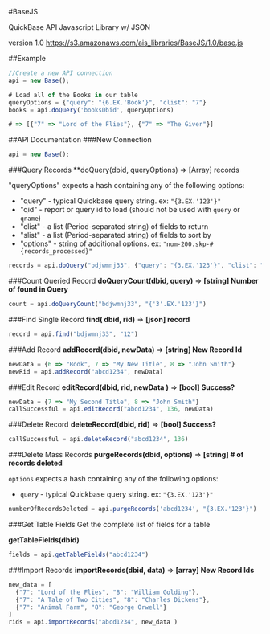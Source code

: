 #BaseJS

QuickBase API Javascript Library w/ JSON

version 1.0
https://s3.amazonaws.com/ais_libraries/BaseJS/1.0/base.js

##Example
```javascript
//Create a new API connection
api = new Base();

# Load all of the Books in our table
queryOptions = {"query": "{6.EX.'Book'}", "clist": "7"}
books = api.doQuery('booksDbid', queryOptions)

# => [{"7" => "Lord of the Flies"}, {"7" => "The Giver"}]
```

##API Documentation
###New Connection

```javascript
api = new Base();
```

###Query Records
**doQuery(dbid, queryOptions) => [Array] records

"queryOptions" expects a hash containing any of the following options:

* "query" - typical Quickbase query string. ex: `"{3.EX.'123'}"`
* "qid" - report or query id to load (should not be used with `query` or `qname`)
* "clist" - a list (Period-separated string) of fields to return
* "slist" - a list (Period-separated string) of fields to sort by
* "options" - string of additional options. ex: `"num-200.skp-#{records_processed}"`

```javascript
records = api.doQuery("bdjwmnj33", {"query": "{3.EX.'123'}", "clist": "3.6.10"})
```

###Count Queried Record
**doQueryCount(dbid, query)** => **[string] Number of found in Query**

```javascript
count = api.doQueryCount("bdjwmnj33", "{'3'.EX.'123'}")
```

###Find Single Record
**find( dbid, rid)** => **[json] record**
```javascript
record = api.find("bdjwmnj33", "12")
```

###Add Record
**addRecord(dbid, newData)** => **[string] New Record Id**

```javascript
newData = {6 => "Book", 7 => "My New Title", 8 => "John Smith"}
newRid = api.addRecord("abcd1234", newData)
````

###Edit Record
**editRecord(dbid, rid, newData )** => **[bool] Success?**

```javascript
newData = {7 => "My Second Title", 8 => "John Smith"}
callSuccessful = api.editRecord("abcd1234", 136, newData)
````

###Delete Record
**deleteRecord(dbid, rid)** => **[bool] Success?**

```javascript
callSuccessful = api.deleteRecord("abcd1234", 136)
````

###Delete Mass Records
**purgeRecords(dbid, options)** => **[string] # of records deleted**

`options` expects a hash containing any of the following options:

* `query` - typical Quickbase query string. ex: `"{3.EX.'123'}"`

```javascript
numberOfRecordsDeleted = api.purgeRecords('abcd1234', "{3.EX.'123'}")
````

###Get Table Fields
Get the complete list of fields for a table

**getTableFields(dbid)**

```javascript
fields = api.getTableFields("abcd1234")
````

###Import Records
**importRecords(dbid, data)** => **[array] New Record Ids**

```javascript
new_data = [
  {"7": "Lord of the Flies", "8": "William Golding"},
  {"7": "A Tale of Two Cities", "8": "Charles Dickens"},
  {"7": "Animal Farm", "8": "George Orwell"}
]
rids = api.importRecords("abcd1234", new_data )
````